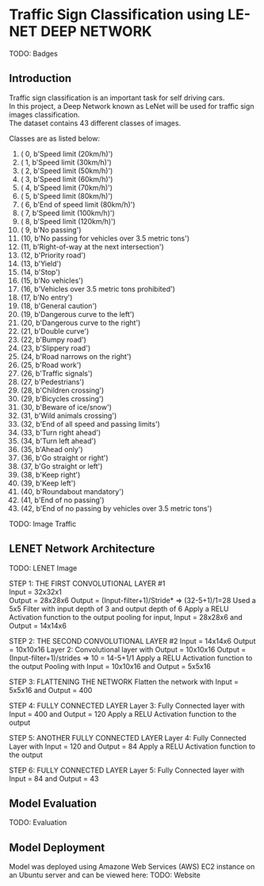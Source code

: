 # Traffic Sign Classification using LE-NET DEEP NETWORK

TODO: Badges

## Introduction

Traffic sign classification is an important task for self driving cars.  
In this project, a Deep Network known as LeNet will be used for traffic sign images classification.  
The dataset contains 43 different classes of images.  

Classes are as listed below:

1. ( 0, b'Speed limit (20km/h)')  
2. ( 1, b'Speed limit (30km/h)')
3. ( 2, b'Speed limit (50km/h)') 
4. ( 3, b'Speed limit (60km/h)') 
5. ( 4, b'Speed limit (70km/h)') 
6. ( 5, b'Speed limit (80km/h)') 
7. ( 6, b'End of speed limit (80km/h)') 
8. ( 7, b'Speed limit (100km/h)') 
9. ( 8, b'Speed limit (120km/h)') 
10. ( 9, b'No passing') 
11. (10, b'No passing for vehicles over 3.5 metric tons') 
12. (11, b'Right-of-way at the next intersection') 
13. (12, b'Priority road') 
14. (13, b'Yield') 
15. (14, b'Stop') 
16. (15, b'No vehicles') 
17. (16, b'Vehicles over 3.5 metric tons prohibited')
18. (17, b'No entry')
19. (18, b'General caution') 
20. (19, b'Dangerous curve to the left')
21. (20, b'Dangerous curve to the right')
22. (21, b'Double curve')
23. (22, b'Bumpy road')
24. (23, b'Slippery road')
25. (24, b'Road narrows on the right')
26. (25, b'Road work')
27. (26, b'Traffic signals')
28. (27, b'Pedestrians') 
29. (28, b'Children crossing')
30. (29, b'Bicycles crossing')
31. (30, b'Beware of ice/snow')
32. (31, b'Wild animals crossing')
33. (32, b'End of all speed and passing limits')
34. (33, b'Turn right ahead')
35. (34, b'Turn left ahead') 
36. (35, b'Ahead only') 
37. (36, b'Go straight or right')
38. (37, b'Go straight or left') 
39. (38, b'Keep right') 
40. (39, b'Keep left')
41. (40, b'Roundabout mandatory') 
42. (41, b'End of no passing')
43. (42, b'End of no passing by vehicles over 3.5 metric tons')

TODO: Image Traffic

## LENET Network Architecture

TODO: LENET Image

STEP 1: THE FIRST CONVOLUTIONAL LAYER #1  
    Input = 32x32x1   
    Output = 28x28x6 
    Output = (Input-filter+1)/Stride* => (32-5+1)/1=28 
    Used a 5x5 Filter with input depth of 3 and output depth of 6 
    Apply a RELU Activation function to the output 
    pooling for input, Input = 28x28x6 and Output = 14x14x6 

STEP 2: THE SECOND CONVOLUTIONAL LAYER #2
    Input = 14x14x6 
    Output = 10x10x16 
    Layer 2: Convolutional layer with Output = 10x10x16 
    Output = (Input-filter+1)/strides => 10 = 14-5+1/1 
    Apply a RELU Activation function to the output 
    Pooling with Input = 10x10x16 and Output = 5x5x16 

STEP 3: FLATTENING THE NETWORK
    Flatten the network with Input = 5x5x16 and Output = 400 

STEP 4: FULLY CONNECTED LAYER
    Layer 3: Fully Connected layer with Input = 400 and Output = 120 
    Apply a RELU Activation function to the output 

STEP 5: ANOTHER FULLY CONNECTED LAYER
    Layer 4: Fully Connected Layer with Input = 120 and Output = 84 
    Apply a RELU Activation function to the output 

STEP 6: FULLY CONNECTED LAYER
    Layer 5: Fully Connected layer with Input = 84 and Output = 43

## Model Evaluation

TODO: Evaluation

## Model Deployment

Model was deployed using Amazone Web Services (AWS) EC2 instance on an Ubuntu server and can be viewed here: TODO: Website
